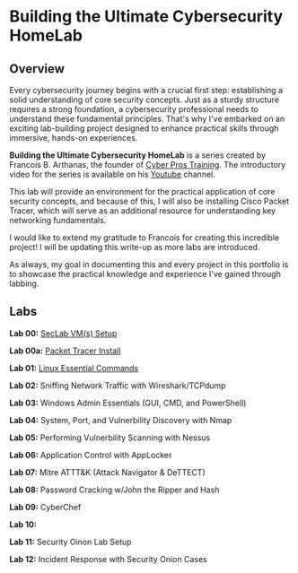 # Building the Ultimate Cybersecurity HomeLab

## Overview

Every cybersecurity journey begins with a crucial first step: establishing a solid understanding of core security concepts. Just as a sturdy structure requires a strong foundation, a cybersecurity professional needs to understand these fundamental principles. That's why I've embarked on an exciting lab-building project designed to enhance practical skills through immersive, hands-on experiences.

**Building the Ultimate Cybersecurity HomeLab** is a series created by Francois B. Arthanas, the founder of <a href="https://www.cyberprostraining.com">Cyber Pros Training</a>. The introductory video for the series is available on his <a href="https://www.youtube.com/watch?v=KTuzRKmdmlQ">Youtube</a> channel.

This lab will provide an environment for the practical application of core security concepts, and because of this, I will also be installing Cisco Packet Tracer, which will serve as an additional resource for understanding key networking fundamentals.

I would like to extend my gratitude to Francois for creating this incredible project! I will be updating this write-up as more labs are introduced. 

As always, my goal in documenting this and every project in this portfolio is to showcase the practical knowledge and experience I've gained through labbing.

## Labs
**Lab 00:** <a href="https://github.com/marcietolbert/MYDFIR-SOC-Analyst-Challenge/blob/main/Pages/Logical-Diagram.md">SecLab VM(s) Setup</a>

**Lab 00a:** <a href="https://github.com/marcietolbert/MYDFIR-SOC-Analyst-Challenge/blob/main/Pages/Logical-Diagram.md">Packet Tracer Install</a>

**Lab 01:** <a href="https://github.com/marcietolbert/MYDFIR-SOC-Analyst-Challenge/blob/main/Pages/Elasticserach-and-Kibana-Setup.md">Linux Essential Commands</a>

**Lab 02:** Sniffing Network Traffic with Wireshark/TCPdump

**Lab 03:** Windows Admin Essentials (GUI, CMD, and PowerShell)

**Lab 04:** System, Port, and Vulnerbility Discovery with Nmap

**Lab 05:** Performing Vulnerbility Scanning with Nessus

**Lab 06:** Application Control with AppLocker

**Lab 07:** Mitre ATTT&K (Attack Navigator & DeTTECT)

**Lab 08:** Password Cracking w/John the Ripper and Hash

**Lab 09:** CyberChef

**Lab 10:**

**Lab 11:** Security Oinon Lab Setup

**Lab 12:** Incident Response with Security Onion Cases
